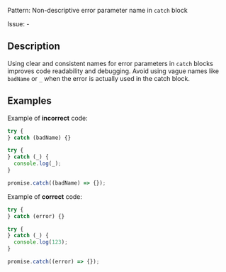Pattern: Non-descriptive error parameter name in `catch` block

Issue: -

## Description

Using clear and consistent names for error parameters in `catch` blocks improves code readability and debugging. Avoid using vague names like `badName` or `_` when the error is actually used in the catch block.

## Examples

Example of **incorrect** code:
```javascript
try {
} catch (badName) {}

try {
} catch (_) {
  console.log(_);
}

promise.catch((badName) => {});
```

Example of **correct** code:
```javascript
try {
} catch (error) {}

try {
} catch (_) {
  console.log(123);
}

promise.catch((error) => {});
```